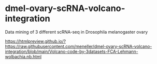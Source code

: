 # dmel-ovary-scRNA-volcano-integration
Data mining of 3 different scRNA-seq in Drosophila melanogaster ovary



https://htmlpreview.github.io/?https://raw.githubusercontent.com/meneller/dmel-ovary-scRNA-volcano-integration/blob/main/Volcano-code-by-3datasets-FCA-Lehmann-wolbachia.nb.html
